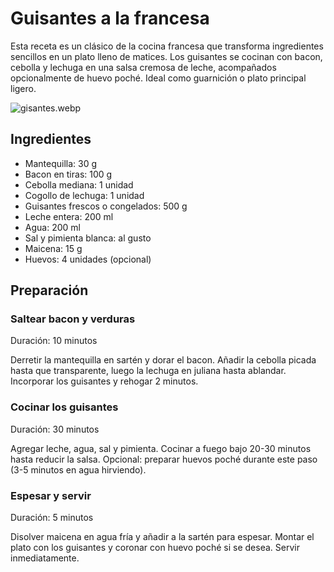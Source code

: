 # Guisantes a la francesa

Esta receta es un clásico de la cocina francesa que transforma ingredientes sencillos en un plato lleno de matices. Los guisantes se cocinan con bacon, cebolla y lechuga en una salsa cremosa de leche, acompañados opcionalmente de huevo poché. Ideal como guarnición o plato principal ligero.

![gisantes.webp](https://upload.wikimedia.org/wikipedia/commons/1/10/Receta_de_Panzanella.jpg)

## Ingredientes

* Mantequilla: 30 g  
* Bacon en tiras: 100 g  
* Cebolla mediana: 1 unidad  
* Cogollo de lechuga: 1 unidad  
* Guisantes frescos o congelados: 500 g  
* Leche entera: 200 ml  
* Agua: 200 ml  
* Sal y pimienta blanca: al gusto  
* Maicena: 15 g  
* Huevos: 4 unidades (opcional)  

## Preparación

### Saltear bacon y verduras

Duración: 10 minutos  

Derretir la mantequilla en sartén y dorar el bacon. Añadir la cebolla picada hasta que transparente, luego la lechuga en juliana hasta ablandar. Incorporar los guisantes y rehogar 2 minutos.

### Cocinar los guisantes

Duración: 30 minutos  

Agregar leche, agua, sal y pimienta. Cocinar a fuego bajo 20-30 minutos hasta reducir la salsa. Opcional: preparar huevos poché durante este paso (3-5 minutos en agua hirviendo).

### Espesar y servir

Duración: 5 minutos  

Disolver maicena en agua fría y añadir a la sartén para espesar. Montar el plato con los guisantes y coronar con huevo poché si se desea. Servir inmediatamente.
